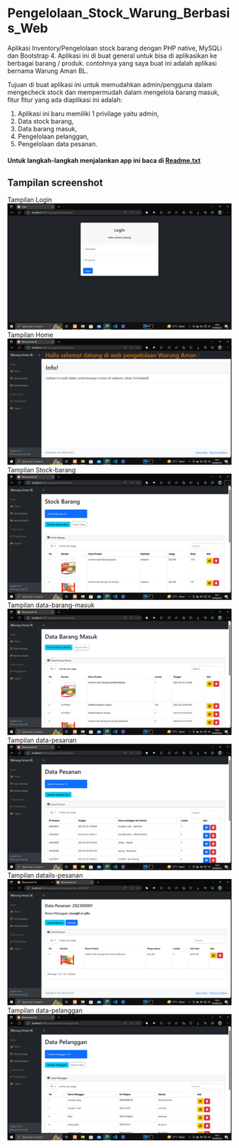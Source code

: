 # Pengelolaan_Stock_Warung_Berbasis_Web

Aplikasi Inventory/Pengelolaan stock barang dengan PHP native, MySQLi dan Bootstrap 4. Aplikasi ini di buat general untuk bisa di aplikasikan ke berbagai barang / produk. contohnya yang saya buat ini adalah aplikasi bernama Warung Aman BL.

Tujuan di buat aplikasi ini untuk memudahkan admin/pengguna dalam mengecheck stock dan mempermudah dalam mengelola barang masuk, fitur fitur yang ada diaplikasi ini adalah:

1. Aplikasi ini baru memiliki 1 privilage yaitu admin,
2. Data stock barang,
3. Data barang masuk,
4. Pengelolaan pelanggan,
5. Pengelolaan data pesanan.

#### Untuk langkah-langkah menjalankan app ini baca di [Readme.txt](Readme.txt)

## Tampilan screenshot

Tampilan Login
![Login](screenshot/login.png)
Tampilan Home
![Home](screenshot/home.png)
Tampilan Stock-barang
![estock](screenshot/stock-barang.png)
Tampilan data-barang-masuk
![data-bar](screenshot/data-barang-masuk.png)
Tampilan data-pesanan
![data-pes](screenshot/data-pesanan.png)
Tampilan datails-pesanan
![det-pes](screenshot/details-data-pesanan.png)
Tampilan data-pelanggan
![data-pel](screenshot/data-pelanggan.png)
